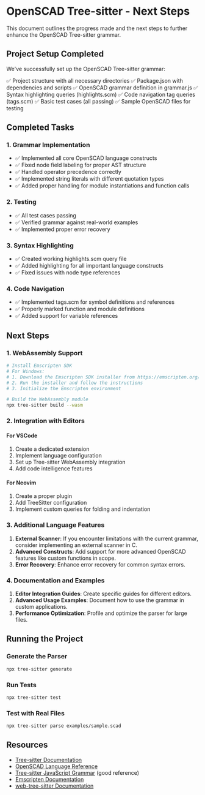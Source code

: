 # OpenSCAD Tree-sitter - Next Steps

This document outlines the progress made and the next steps to further enhance the OpenSCAD Tree-sitter grammar.

## Project Setup Completed

We've successfully set up the OpenSCAD Tree-sitter grammar:

✅ Project structure with all necessary directories
✅ Package.json with dependencies and scripts
✅ OpenSCAD grammar definition in grammar.js
✅ Syntax highlighting queries (highlights.scm)
✅ Code navigation tag queries (tags.scm)
✅ Basic test cases (all passing)
✅ Sample OpenSCAD files for testing

## Completed Tasks

### 1. Grammar Implementation
- ✅ Implemented all core OpenSCAD language constructs
- ✅ Fixed node field labeling for proper AST structure
- ✅ Handled operator precedence correctly
- ✅ Implemented string literals with different quotation types
- ✅ Added proper handling for module instantiations and function calls

### 2. Testing
- ✅ All test cases passing
- ✅ Verified grammar against real-world examples
- ✅ Implemented proper error recovery

### 3. Syntax Highlighting
- ✅ Created working highlights.scm query file
- ✅ Added highlighting for all important language constructs
- ✅ Fixed issues with node type references

### 4. Code Navigation
- ✅ Implemented tags.scm for symbol definitions and references
- ✅ Properly marked function and module definitions
- ✅ Added support for variable references

## Next Steps

### 1. WebAssembly Support

```bash
# Install Emscripten SDK
# For Windows: 
# 1. Download the Emscripten SDK installer from https://emscripten.org/docs/getting_started/downloads.html
# 2. Run the installer and follow the instructions
# 3. Initialize the Emscripten environment

# Build the WebAssembly module
npx tree-sitter build --wasm
```

### 2. Integration with Editors

#### For VSCode
1. Create a dedicated extension
2. Implement language configuration
3. Set up Tree-sitter WebAssembly integration
4. Add code intelligence features

#### For Neovim
1. Create a proper plugin
2. Add TreeSitter configuration
3. Implement custom queries for folding and indentation

### 3. Additional Language Features

1. **External Scanner**: If you encounter limitations with the current grammar, consider implementing an external scanner in C.
2. **Advanced Constructs**: Add support for more advanced OpenSCAD features like custom functions in scope.
3. **Error Recovery**: Enhance error recovery for common syntax errors.

### 4. Documentation and Examples

1. **Editor Integration Guides**: Create specific guides for different editors.
2. **Advanced Usage Examples**: Document how to use the grammar in custom applications.
3. **Performance Optimization**: Profile and optimize the parser for large files.

## Running the Project

### Generate the Parser

```bash
npx tree-sitter generate
```

### Run Tests

```bash
npx tree-sitter test
```

### Test with Real Files

```bash
npx tree-sitter parse examples/sample.scad
```

## Resources

- [Tree-sitter Documentation](https://tree-sitter.github.io/tree-sitter/)
- [OpenSCAD Language Reference](https://en.wikibooks.org/wiki/OpenSCAD_User_Manual/The_OpenSCAD_Language)
- [Tree-sitter JavaScript Grammar](https://github.com/tree-sitter/tree-sitter-javascript) (good reference)
- [Emscripten Documentation](https://emscripten.org/docs/index.html)
- [web-tree-sitter Documentation](https://github.com/tree-sitter/tree-sitter/tree/master/lib/binding_web) 